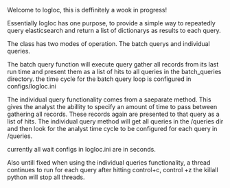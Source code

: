 Welcome to logIoc, this is deffinitely a wook in progress!

Essentially logIoc has one purpose, to provide a simple way to repeatedly query elasticsearch and return a list of dictionarys as results to each query.

The class has two modes of operation. The batch querys and individual queries.

The batch query function will execute query gather all records from its last run time and present them as a list of hits to all queries in the batch_queries directory.
the time cycle for the batch query loop is configured in configs/logIoc.ini

The individual query functionality comes from a saeparate method. This gives the analyst the abillity to specify an amount of time to pass between gathering all records. These records again are presented to that query as a list of hits. The individual query method will get all queries in the /queries dir and then look for the analyst time cycle to be configured for each query in /queries. 

currently all wait configs in logIoc.ini are in seconds.

Also untill fixed when using the individual queries functionality, a thread continues to run for each query after hitting control+c, control +z the killall python will stop all threads.
